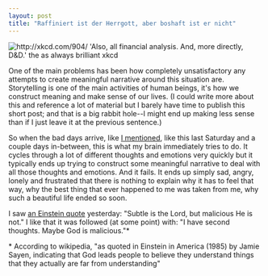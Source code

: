 ```yaml
---
layout: post
title: "Raffiniert ist der Herrgott, aber boshaft ist er nicht"
---
```


<img src="http://imgs.xkcd.com/comics/sports.png" title="http://xkcd.com/904/ 'Also, all financial analysis. And, more directly, D&D.' the as always brilliant xkcd">

One of the main problems has been how completely unsatisfactory any attempts to create meaningful narrative around this situation are. Storytelling is one of the main activities of human beings, it's how we construct meaning and make sense of our lives. (I could write more about this and reference a lot of material but I barely have time to publish this short post; and that is a big rabbit hole--I might end up making less sense than if I just leave it at the previous sentence.)

So when the bad days arrive, like [I mentioned](/2011/05/22/lately/), like this last Saturday and a couple days in-between, this is what my brain immediately tries to do. It cycles through a lot of different thoughts and emotions very quickly but it typically ends up trying to construct some meaningful narrative to deal with all those thoughts and emotions. And it fails. It ends up simply sad, angry, lonely and frustrated that there is nothing to explain why it has to feel that way, why the best thing that ever happened to me was taken from me, why such a beautiful life ended so soon. 

I saw [an Einstein quote](http://en.wikiquote.org/wiki/Albert_Einstein#1920s) yesterday: "Subtle is the Lord, but malicious He is not." I like that it was followed (at some point) with: "I have second thoughts. Maybe God is malicious."*



<p class="postscript">* According to wikipedia, "as quoted in Einstein in America (1985) by Jamie Sayen, indicating that God leads people to believe they understand things that they actually are far from understanding"</p>